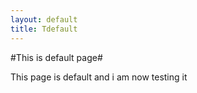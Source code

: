 ```yaml
---
layout: default
title: Tdefault
---
```


#This is default page#

This page is default and i am now testing it
